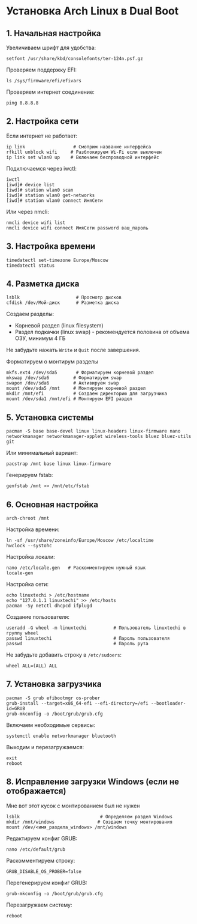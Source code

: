 <!DOCTYPE html>
<html>
<body>

<h1>Установка Arch Linux в Dual Boot</h1>

<div class="step">
    <h2>1. Начальная настройка</h2>
    <p>Увеличиваем шрифт для удобства:</p>
    <pre><code>setfont /usr/share/kbd/consolefonts/ter-124n.psf.gz</code></pre>
    <p>Проверяем поддержку EFI:</p>
    <pre><code>ls /sys/firmware/efi/efivars</code></pre>
    <p>Проверяем интернет соединение:</p>
    <pre><code>ping 8.8.8.8</code></pre>
</div>

<div class="step">
    <h2>2. Настройка сети</h2>
    <p>Если интернет не работает:</p>
    <pre><code>ip link                  <span class="comment"># Смотрим название интерфейса</span>
rfkill unblock wifi     <span class="comment"># Разблокируем Wi-Fi если выключен</span>
ip link set wlan0 up    <span class="comment"># Включаем беспроводной интерфейс</span></code></pre>
    <p>Подключаемся через iwctl:</p>
    <pre><code>iwctl
[iwd]# device list
[iwd]# station wlan0 scan
[iwd]# station wlan0 get-networks
[iwd]# station wlan0 connect ИмяСети</code></pre>
    <p>Или через nmcli:</p>
    <pre><code>nmcli device wifi list
nmcli device wifi connect ИмяСети password ваш_пароль</code></pre>
</div>

<div class="step">
    <h2>3. Настройка времени</h2>
    <pre><code>timedatectl set-timezone Europe/Moscow
timedatectl status</code></pre>
</div>

<div class="step">
    <h2>4. Разметка диска</h2>
    <pre><code>lsblk                     <span class="comment"># Просмотр дисков</span>
cfdisk /dev/Мой-диск      <span class="comment"># Разметка диска</span></code></pre> 
    <div class="note">
        <p>Создаем разделы:</p>
        <ul>
            <li>Корневой раздел (linux filesystem)</li>
            <li>Раздел подкачки (linux swap) - рекомендуется половина от объема ОЗУ, минимум 4 ГБ</li>
        </ul>
        <p>Не забудьте нажать <code>Write</code> и <code>Quit</code> после завершения.</p>
    </div>
  <p> Форматируем о монтирум разделы</p>
    <pre><code>mkfs.ext4 /dev/sda5       <span class="comment"># Форматируем корневой раздел</span>
mkswap /dev/sda6         <span class="comment"># Форматируем swap</span>
swapon /dev/sda6         <span class="comment"># Активируем swap</span>
mount /dev/sda5 /mnt     <span class="comment"># Монтируем корневой раздел</span>
mkdir /mnt/efi           <span class="comment"># Создаем директорию для загрузчика</span>
mount /dev/sda1 /mnt/efi <span class="comment"># Монтируем EFI раздел</span></code></pre>
</div>

<div class="step">
    <h2>5. Установка системы</h2>
    <pre><code>pacman -S base base-devel linux linux-headers linux-firmware nano networkmanager networkmanager-applet wireless-tools bluez bluez-utils git</code></pre>
    <p>Или минимальный вариант:</p>
    <pre><code>pacstrap /mnt base linux linux-firmware</code></pre>
    <p>Генерируем fstab:</p>
    <pre><code>genfstab /mnt >> /mnt/etc/fstab</code></pre>
</div>

<div class="step">
    <h2>6. Основная настройка</h2>
    <pre><code>arch-chroot /mnt</code></pre>
    <p>Настройка времени:</p>
    <pre><code>ln -sf /usr/share/zoneinfo/Europe/Moscow /etc/localtime
hwclock --systohc</code></pre>
    <p>Настройка локали:</p>
    <pre><code>nano /etc/locale.gen   <span class="comment"># Раскомментируем нужный язык</span>
locale-gen</code></pre>
    <p>Настройка сети:</p>
    <pre><code>echo linuxtechi > /etc/hostname
echo "127.0.1.1 linuxtechi" >> /etc/hosts
pacman -Sy netctl dhcpcd ifplugd</code></pre>
    <p>Создание пользователя:</p>
    <pre><code>useradd -G wheel -m linuxtechi          <span class="comment"># Пользователь linuxtechi в группу wheel</span>
passwd linuxtechi                       <span class="comment"># Пароль пользователя</span>
passwd                                  <span class="comment"># Пароль рута</span></code></pre>
    <div class="warning">
        <p>Не забудьте добавить строку в <code>/etc/sudoers</code>:</p>
        <pre><code>wheel ALL=(ALL) ALL</code></pre>
    </div>
</div>

<div class="step">
    <h2>7. Установка загрузчика</h2>
    <pre><code>pacman -S grub efibootmgr os-prober
grub-install --target=x86_64-efi --efi-directory=/efi --bootloader-id=GRUB
grub-mkconfig -o /boot/grub/grub.cfg</code></pre>
    <p>Включаем необходимые сервисы:</p>
    <pre><code>systemctl enable networkmanager bluetooth</code></pre>
    <p>Выходим и перезагружаемся:</p>
    <pre><code>exit
reboot</code></pre>
</div>

<div class="step">
    <h2>8. Исправление загрузки Windows (если не отображается)</h2>
  <p>Мне вот этот кусок с монтированием был не нужен</p>
    <pre><code>lsblk                              <span class="comment"># Определяем раздел Windows</span>
mkdir /mnt/windows                <span class="comment"># Создаем точку монтирования</span>
mount /dev/&lt;имя_раздела_windows&gt; /mnt/windows</code></pre>
    <p>Редактируем конфиг GRUB:</p>
    <pre><code>nano /etc/default/grub</code></pre>
    <p>Раскомментируем строку:</p>
    <pre><code>GRUB_DISABLE_OS_PROBER=false</code></pre>
    <p>Перегенерируем конфиг GRUB:</p>
    <pre><code>grub-mkconfig -o /boot/grub/grub.cfg</code></pre>
    <p>Перезагружаем систему:</p>
    <pre><code>reboot</code></pre>
</div>

</body>
</html>
